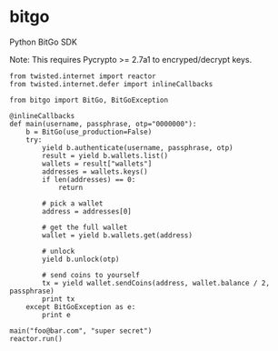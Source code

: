 # bitgo
Python BitGo SDK

Note: This requires Pycrypto >= 2.7a1 to encryped/decrypt keys.

    from twisted.internet import reactor
    from twisted.internet.defer import inlineCallbacks
    
    from bitgo import BitGo, BitGoException
    
    @inlineCallbacks
    def main(username, passphrase, otp="0000000"):
        b = BitGo(use_production=False)
        try:
            yield b.authenticate(username, passphrase, otp)
            result = yield b.wallets.list()
            wallets = result["wallets"]
            addresses = wallets.keys()
            if len(addresses) == 0:
                return

            # pick a wallet
            address = addresses[0]
    
            # get the full wallet
            wallet = yield b.wallets.get(address)
    
            # unlock
            yield b.unlock(otp)
    
            # send coins to yourself
            tx = yield wallet.sendCoins(address, wallet.balance / 2, passphrase)
            print tx
        except BitGoException as e:
            print e

    main("foo@bar.com", "super secret")
    reactor.run()

